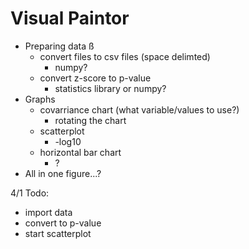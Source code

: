 # Visual Paintor

* Preparing data ß
	* convert files to csv files (space delimted)
		* numpy? 
	* convert z-score to p-value 
		* statistics library or numpy? 
* Graphs
	* covarriance chart (what variable/values to use?)
		* rotating the chart 
	* scatterplot
		* -log10
	* horizontal bar chart
		* ?
* All in one figure...?

4/1 Todo:
- import data
- convert to p-value
- start scatterplot